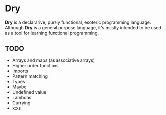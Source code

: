 # Dry
**Dry** is a declararive, purely functional, esoteric programming language. Although **Dry** is a general purpose language, it's mostly intended to be used as a tool for learning functional programming.

## TODO
* Arrays and maps (as associative arrays)
* Higher order functions
* Imports
* Pattern matching
* Types
* Maybe
* Undefined value
* Lambdas
* Currying
* x:xs